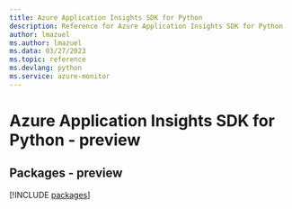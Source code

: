 ```yaml
---
title: Azure Application Insights SDK for Python
description: Reference for Azure Application Insights SDK for Python
author: lmazuel
ms.author: lmazuel
ms.data: 03/27/2023
ms.topic: reference
ms.devlang: python
ms.service: azure-monitor
---
```

# Azure Application Insights SDK for Python - preview
## Packages - preview
[!INCLUDE [packages](application-insights-index.md)]